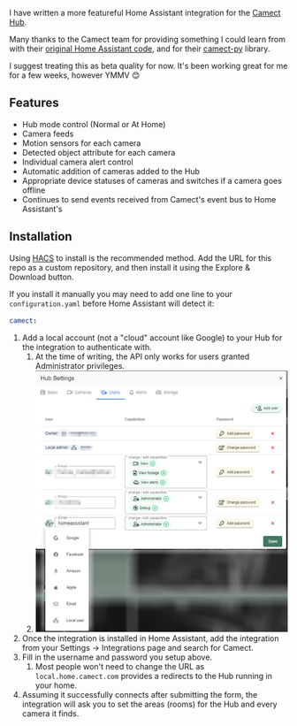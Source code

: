 I have written a more featureful Home Assistant integration for the [Camect Hub](https://camect.com/).

Many thanks to the Camect team for providing something I could learn from with their [original Home Assistant code](https://github.com/camect/home-assistant-integration), and for their [camect-py](https://github.com/camect/camect-py) library.

I suggest treating this as beta quality for now. It's been working great for me for a few weeks, however YMMV 😊

## Features ##
- Hub mode control (Normal or At Home)
- Camera feeds
- Motion sensors for each camera
- Detected object attribute for each camera
- Individual camera alert control
- Automatic addition of cameras added to the Hub
- Appropriate device statuses of cameras and switches if a camera goes offline
- Continues to send events received from Camect's event bus to Home Assistant's

## Installation ##
Using [HACS](https://hacs.xyz/) to install is the recommended method. Add the URL for this repo as a custom repository, and then install it using the Explore & Download button.

If you install it manually you may need to add one line to your `configuration.yaml` before Home Assistant will detect it:
```yaml
camect:
```

1. Add a local account (not a "cloud" account like Google) to your Hub for the integration to authenticate with.
   1. At the time of writing, the API only works for users granted Administrator privileges.
   2. ![Add local Camect Hub user](https://github.com/Fr3d/camect-ha/blob/main/add_ha_user.png?raw=true)
2. Once the integration is installed in Home Assistant, add the integration from your Settings -> Integrations page and search for Camect.
3. Fill in the username and password you setup above.
   1. Most people won't need to change the URL as `local.home.camect.com` provides a redirects to the Hub running in your home.
4. Assuming it successfully connects after submitting the form, the integration will ask you to set the areas (rooms) for the Hub and every camera it finds.

